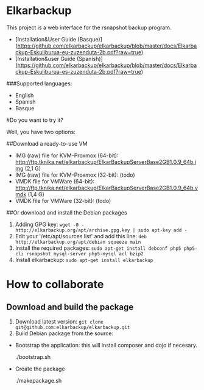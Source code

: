 Elkarbackup
===========

This project is a web interface for the rsnapshot backup program.

- [Installation&User Guide (Basque)] (https://github.com/elkarbackup/elkarbackup/blob/master/docs/Elkarbackup-Eskuliburua-eu-zuzenduta-2b.pdf?raw=true)
- [Installation&user Guide (Spanish)] (https://github.com/elkarbackup/elkarbackup/blob/master/docs/Elkarbackup-Eskuliburua-es-zuzenduta-2b.pdf?raw=true)

###Supported languages:
- English
- Spanish
- Basque


#Do you want to try it?

Well, you have two options:

##Download a ready-to-use VM

- IMG (raw) file for KVM-Proxmox (64-bit): http://ftp.tknika.net/elkarbackup/ElkarBackupServerBase2GB1.0.9_64b.img (2,1 G)
- IMG (raw) file for KVM-Proxmox (32-bit): (todo)
- VMDK file for VMWare (64-bit): http://ftp.tknika.net/elkarbackup/ElkarBackupServerBase2GB1.0.9_64b.vmdk (1,4 G)
- VMDK file for VMWare (32-bit): (todo)

##Or download and install the Debian packages

1. Adding GPG key: `wget -0 - http://elkarbackup.org/apt/archive.gpg.key | sudo apt-key add -`
2. Edit your '/etc/apt/sources.list' and add this line: `deb http://elkarbackup.org/apt/debian squeeze main`
3. Install the required packages: `sudo apt-get install debconf php5 php5-cli rsnapshot mysql-server php5-mysql acl bzip2`
4. Install elkarbackup: `sudo apt-get install elkarbackup`


# How to collaborate

## Download and build the package

1. Download latest version: `git clone git@github.com:elkarbackup/elkarbackup.git`
2. Build Debian package from the source:

- Bootstrap the application: this will install composer and dojo if necesary.

    ./bootstrap.sh

- Create the package

    ./makepackage.sh
